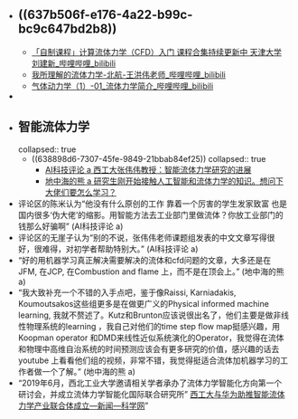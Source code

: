 - ## ((637b506f-e176-4a22-b99c-bc9c647bd2b8))
	- [「自制课程」计算流体力学（CFD）入门 课程合集持续更新中 天津大学刘建新_哔哩哔哩_bilibili](https://www.bilibili.com/video/BV1vE411W7kV/?spm_id_from=333.999.0.0&vd_source=fc591008a48bd1bb56b8e3ba9a7c2202)
	- [我所理解的流体力学-北航-王洪伟老师_哔哩哔哩_bilibili](https://www.bilibili.com/video/BV1Gj411f7zW/?spm_id_from=333.788.recommend_more_video.7&vd_source=fc591008a48bd1bb56b8e3ba9a7c2202)
	- [气体动力学（1）-01_流体力学简介_哔哩哔哩_bilibili](https://www.bilibili.com/video/BV1f7411H7oh/?spm_id_from=333.999.0.0&vd_source=fc591008a48bd1bb56b8e3ba9a7c2202)
-
- ## 智能流体力学
  collapsed:: true
	- ((638898d6-7307-45fe-9849-21bbab84ef25))
	  collapsed:: true
		- [AI科技评论 a 西工大张伟伟教授：智能流体力学研究的进展](https://zhuanlan.zhihu.com/p/465340732)
		- [地中海的熊 a 研究生刚开始接触人工智能和流体力学的知识。想问下大佬们要怎么学习？](https://www.zhihu.com/question/493103515/answer/2235517777)
- 评论区的陈米认为“他没有什么原创的工作 靠着一个厉害的学生发家致富 也是国内很多‘伪大佬’的缩影。用智能方法去工业部门里做流体？你放工业部门的钱那么好骗啊” (AI科技评论 a)
- 评论区的无崖子认为“别的不说，张伟伟老师课题组发表的中文文章写得很好，很难得，对初学者帮助特别大。” (AI科技评论 a)
- “好的用机器学习真正解决需要解决的流体和cfd问题的文章，大多还是在JFM, 在JCP, 在Combustion and flame 上，而不是在顶会上。” (地中海的熊 a)
- “我大致补充一个不错的入手点吧，鉴于像Raissi, Karniadakis, Koumoutsakos这些组更多是在做更广义的Physical informed machine learning, 我就不赘述了。Kutz和Brunton应该说很出名了，他们主要是做非线性物理系统的learning ，我自己对他们的time step flow map挺感兴趣，用Koopman operator 和DMD来线性近似系统演化的Operator，我觉得在流体和物理中高维自治系统的时间预测应该会有更多研究的价值，感兴趣的话去youtube 上看看他们组的视频，非常不错，我觉得挺适合流体加机器学习的工作者做一个了解。” (地中海的熊 a)
- “2019年6月，西北工业大学邀请相关学者承办了流体力学智能化方向第一个研讨会，并成立流体力学智能化国际联合研究所” [西工大与华为助推智能流体力学产业联合体成立—新闻—科学网](https://news.sciencenet.cn/htmlnews/2022/9/486569.shtm)”